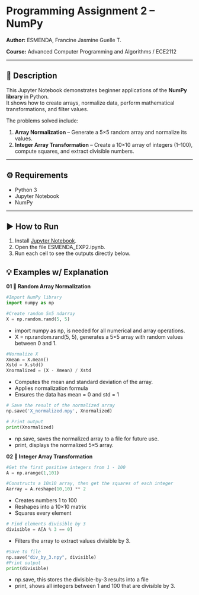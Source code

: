 # Programming Assignment 2 – NumPy 

**Author:** ESMENDA, Francine Jasmine Guelle T. 

**Course:** Advanced Computer Programming and Algorithms / ECE2112  

---

## 📌 Description  

This Jupyter Notebook demonstrates beginner applications of the **NumPy library** in Python.  
It shows how to create arrays, normalize data, perform mathematical transformations, and filter values.  

The problems solved include:  
1. **Array Normalization** – Generate a 5×5 random array and normalize its values.  
2. **Integer Array Transformation** – Create a 10×10 array of integers (1–100), compute squares, and extract divisible numbers.  

---

## ⚙️ Requirements  

- Python 3 
- Jupyter Notebook  
- NumPy  

---

## ▶️ How to Run  

1. Install [Jupyter Notebook](https://jupyter.org/).  
2. Open the file ESMENDA_EXP2.ipynb.
3. Run each cell to see the outputs directly below.

## 💡 Examples w/ Explanation

**01 🎲 Random Array Normalization**

```python
#Import NumPy library
import numpy as np

#Create random 5x5 ndarray
X = np.random.rand(5, 5)
```
- import numpy as np, is needed for all numerical and array operations.
- X = np.random.rand(5, 5), generates a 5×5 array with random values between 0 and 1.
  

```python
#Normalize X
Xmean = X.mean() 
Xstd = X.std()
Xnormalized = (X - Xmean) / Xstd
```
- Computes the mean and standard deviation of the array.
- Applies normalization formula
- Ensures the data has mean = 0 and std = 1

```python
# Save the result of the normalized array
np.save('X_normalized.npy', Xnormalized)

# Print output
print(Xnormalized)
```
- np.save, saves the normalized array to a file for future use.
- print, displays the normalized 5×5 array.

**02 🔢 Integer Array Transformation**

```python
#Get the first positive integers from 1 - 100
A = np.arange(1,101) 

#Constructs a 10x10 array, then get the squares of each integer
Aarray = A.reshape(10,10) ** 2 
```
- Creates numbers 1 to 100
- Reshapes into a 10×10 matrix
- Squares every element
  
```python
# Find elements divisible by 3
divisible = A[A % 3 == 0]
```
- Filters the array to extract values divisible by 3.
  
```python
#Save to file
np.save("div_by_3.npy", divisible)
#Print output
print(divisible)
```
- np.save, this stores the divisible-by-3 results into a file
- print, shows all integers between 1 and 100 that are divisible by 3.

  


 

